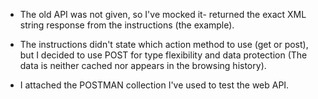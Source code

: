 
- The old API was not given, so I've mocked it- returned the exact XML string response from the instructions (the example).

- The instructions didn't state which action method to use (get or post), but I decided to use POST for type flexibility and data protection (The data is neither cached nor appears in the browsing history).

- I attached the POSTMAN collection I've used to test the web API.
